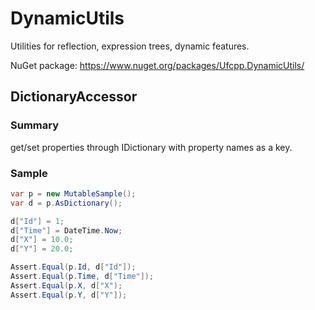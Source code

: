 # DynamicUtils

Utilities for reflection, expression trees, dynamic features.

NuGet package: https://www.nuget.org/packages/Ufcpp.DynamicUtils/

## DictionaryAccessor

### Summary

get/set properties through IDictionary with property names as a key.

### Sample

```cs
var p = new MutableSample();
var d = p.AsDictionary();

d["Id"] = 1;
d["Time"] = DateTime.Now;
d["X"] = 10.0;
d["Y"] = 20.0;

Assert.Equal(p.Id, d["Id"]);
Assert.Equal(p.Time, d["Time"]);
Assert.Equal(p.X, d["X");
Assert.Equal(p.Y, d["Y"]);
```





